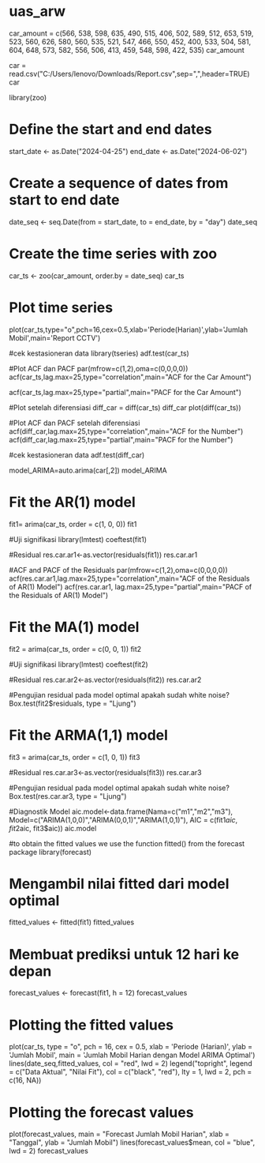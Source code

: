 # uas_arw
car_amount = c(566, 538, 598, 635, 490, 515, 406, 502, 589, 512, 653, 519,
               523, 560, 626, 580, 560, 535, 521, 547, 466, 550, 452, 400,
               533, 504, 581, 604, 648, 573, 582, 556, 506, 413, 459, 548,
               598, 422, 535)
car_amount

car = read.csv("C:/Users/lenovo/Downloads/Report.csv",sep=",",header=TRUE)
car

library(zoo)

# Define the start and end dates
start_date <- as.Date("2024-04-25")
end_date <- as.Date("2024-06-02")

# Create a sequence of dates from start to end date
date_seq <- seq.Date(from = start_date, to = end_date, by = "day")
date_seq
# Create the time series with zoo
car_ts <- zoo(car_amount, order.by = date_seq)
car_ts

# Plot time series
plot(car_ts,type="o",pch=16,cex=0.5,xlab='Periode(Harian)',ylab='Jumlah Mobil',main='Report CCTV')

#cek kestasioneran data
library(tseries)
adf.test(car_ts)

#Plot ACF dan PACF
par(mfrow=c(1,2),oma=c(0,0,0,0))
acf(car_ts,lag.max=25,type="correlation",main="ACF for the Car Amount")

acf(car_ts,lag.max=25,type="partial",main="PACF for the Car Amount")

#Plot setelah diferensiasi
diff_car = diff(car_ts)
diff_car
plot(diff(car_ts))

#Plot ACF dan PACF setelah diferensiasi
acf(diff_car,lag.max=25,type="correlation",main="ACF for the Number")
acf(diff_car,lag.max=25,type="partial",main="PACF for the Number")

#cek kestasioneran data
adf.test(diff_car)

model_ARIMA=auto.arima(car[,2])
model_ARIMA

# Fit the AR(1) model
fit1= arima(car_ts, order = c(1, 0, 0))
fit1

#Uji signifikasi
library(lmtest)
coeftest(fit1)

#Residual
res.car.ar1<-as.vector(residuals(fit1))
res.car.ar1

#ACF and PACF of the Residuals
par(mfrow=c(1,2),oma=c(0,0,0,0))
acf(res.car.ar1,lag.max=25,type="correlation",main="ACF of the Residuals of AR(1) Model")
acf(res.car.ar1, lag.max=25,type="partial",main="PACF of the Residuals of AR(1) Model")

# Fit the MA(1) model
fit2 = arima(car_ts, order = c(0, 0, 1))
fit2

#Uji signifikasi
library(lmtest)
coeftest(fit2)

#Residual
res.car.ar2<-as.vector(residuals(fit2))
res.car.ar2

#Pengujian residual pada model optimal apakah sudah white noise?
Box.test(fit2$residuals, type = "Ljung")

# Fit the ARMA(1,1) model
fit3 = arima(car_ts, order = c(1, 0, 1))
fit3

#Residual
res.car.ar3<-as.vector(residuals(fit3))
res.car.ar3

#Pengujian residual pada model optimal apakah sudah white noise?
Box.test(res.car.ar3, type = "Ljung")

#Diagnostik Model
aic.model<-data.frame(Nama=c("m1","m2","m3"), Model=c("ARIMA(1,0,0)","ARIMA(0,0,1)","ARIMA(1,0,1)"), AIC = c(fit1$aic, fit2$aic, fit3$aic))
aic.model

#to obtain the fitted values we use the function fitted() from the forecast package
library(forecast)
# Mengambil nilai fitted dari model optimal
fitted_values <- fitted(fit1)
fitted_values

# Membuat prediksi untuk 12 hari ke depan
forecast_values <- forecast(fit1, h = 12)
forecast_values

# Plotting the fitted values
plot(car_ts, type = "o", pch = 16, cex = 0.5, xlab = 'Periode (Harian)', ylab = 'Jumlah Mobil', main = 'Jumlah Mobil Harian dengan Model ARIMA Optimal')
lines(date_seq,fitted_values, col = "red", lwd = 2)
legend("topright", legend = c("Data Aktual", "Nilai Fit"), col = c("black", "red"), lty = 1, lwd = 2, pch = c(16, NA))

# Plotting the forecast values
plot(forecast_values, main = "Forecast Jumlah Mobil Harian", xlab = "Tanggal", ylab = "Jumlah Mobil")
lines(forecast_values$mean, col = "blue", lwd = 2)
forecast_values
